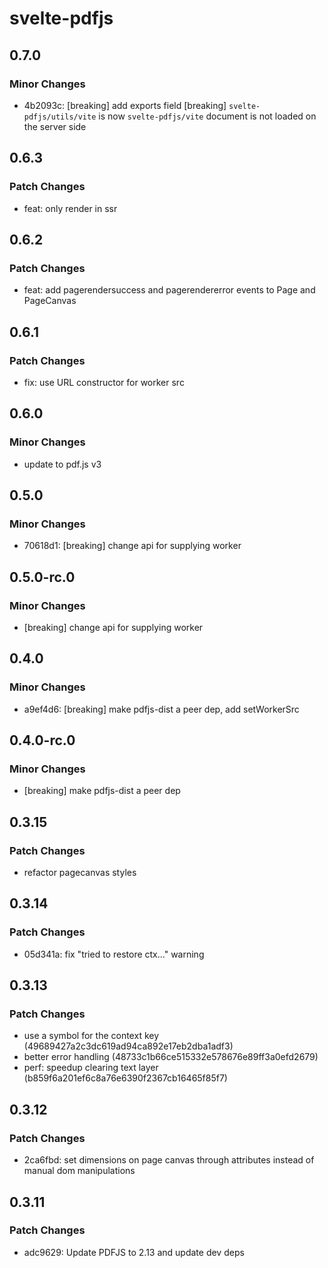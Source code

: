# svelte-pdfjs

## 0.7.0

### Minor Changes

- 4b2093c: [breaking] add exports field
  [breaking] `svelte-pdfjs/utils/vite` is now `svelte-pdfjs/vite`
  document is not loaded on the server side

## 0.6.3

### Patch Changes

- feat: only render in ssr

## 0.6.2

### Patch Changes

- feat: add pagerendersuccess and pagerendererror events to Page and PageCanvas

## 0.6.1

### Patch Changes

- fix: use URL constructor for worker src

## 0.6.0

### Minor Changes

- update to pdf.js v3

## 0.5.0

### Minor Changes

- 70618d1: [breaking] change api for supplying worker

## 0.5.0-rc.0

### Minor Changes

- [breaking] change api for supplying worker

## 0.4.0

### Minor Changes

- a9ef4d6: [breaking] make pdfjs-dist a peer dep, add setWorkerSrc

## 0.4.0-rc.0

### Minor Changes

- [breaking] make pdfjs-dist a peer dep

## 0.3.15

### Patch Changes

- refactor pagecanvas styles

## 0.3.14

### Patch Changes

- 05d341a: fix "tried to restore ctx..." warning

## 0.3.13

### Patch Changes

- use a symbol for the context key (49689427a2c3dc619ad94ca892e17eb2dba1adf3)
- better error handling (48733c1b66ce515332e578676e89ff3a0efd2679)
- perf: speedup clearing text layer (b859f6a201ef6c8a76e6390f2367cb16465f85f7)

## 0.3.12

### Patch Changes

- 2ca6fbd: set dimensions on page canvas through attributes instead of manual dom manipulations

## 0.3.11

### Patch Changes

- adc9629: Update PDFJS to 2.13 and update dev deps
